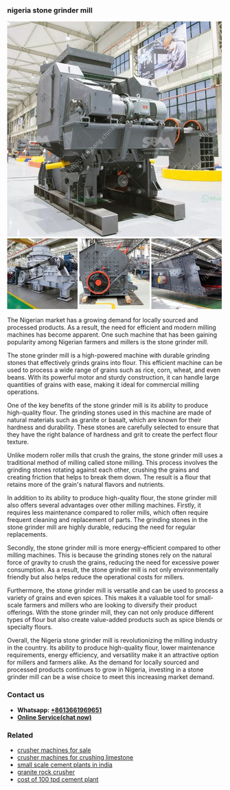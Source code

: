 <h3>nigeria stone grinder mill</h3><img src='1708498146.jpg' alt=''><p>The Nigerian market has a growing demand for locally sourced and processed products. As a result, the need for efficient and modern milling machines has become apparent. One such machine that has been gaining popularity among Nigerian farmers and millers is the stone grinder mill.</p><p>The stone grinder mill is a high-powered machine with durable grinding stones that effectively grinds grains into flour. This efficient machine can be used to process a wide range of grains such as rice, corn, wheat, and even beans. With its powerful motor and sturdy construction, it can handle large quantities of grains with ease, making it ideal for commercial milling operations.</p><p>One of the key benefits of the stone grinder mill is its ability to produce high-quality flour. The grinding stones used in this machine are made of natural materials such as granite or basalt, which are known for their hardness and durability. These stones are carefully selected to ensure that they have the right balance of hardness and grit to create the perfect flour texture.</p><p>Unlike modern roller mills that crush the grains, the stone grinder mill uses a traditional method of milling called stone milling. This process involves the grinding stones rotating against each other, crushing the grains and creating friction that helps to break them down. The result is a flour that retains more of the grain's natural flavors and nutrients.</p><p>In addition to its ability to produce high-quality flour, the stone grinder mill also offers several advantages over other milling machines. Firstly, it requires less maintenance compared to roller mills, which often require frequent cleaning and replacement of parts. The grinding stones in the stone grinder mill are highly durable, reducing the need for regular replacements.</p><p>Secondly, the stone grinder mill is more energy-efficient compared to other milling machines. This is because the grinding stones rely on the natural force of gravity to crush the grains, reducing the need for excessive power consumption. As a result, the stone grinder mill is not only environmentally friendly but also helps reduce the operational costs for millers.</p><p>Furthermore, the stone grinder mill is versatile and can be used to process a variety of grains and even spices. This makes it a valuable tool for small-scale farmers and millers who are looking to diversify their product offerings. With the stone grinder mill, they can not only produce different types of flour but also create value-added products such as spice blends or specialty flours.</p><p>Overall, the Nigeria stone grinder mill is revolutionizing the milling industry in the country. Its ability to produce high-quality flour, lower maintenance requirements, energy efficiency, and versatility make it an attractive option for millers and farmers alike. As the demand for locally sourced and processed products continues to grow in Nigeria, investing in a stone grinder mill can be a wise choice to meet this increasing market demand.</p><h3>Contact us</h3><ul><li><strong>Whatsapp:&nbsp;<a href="https://wa.me/8613661969651">+8613661969651</a></strong></li><li><a href="https://swt.shibang-china.com/?git&amp;zhl&amp;nigeria stone grinder mill"><strong>Online Service(chat now)</strong></a></li></ul><h3>Related</h3><ul><li><a href='crusher machines for sale.md'>crusher machines for sale</a></li><li><a href='crusher machines for crushing limestone.md'>crusher machines for crushing limestone</a></li><li><a href='small scale cement plants in india.md'>small scale cement plants in india</a></li><li><a href='granite rock crusher.md'>granite rock crusher</a></li><li><a href='cost of 100 tpd cement plant.md'>cost of 100 tpd cement plant</a></li></ul>